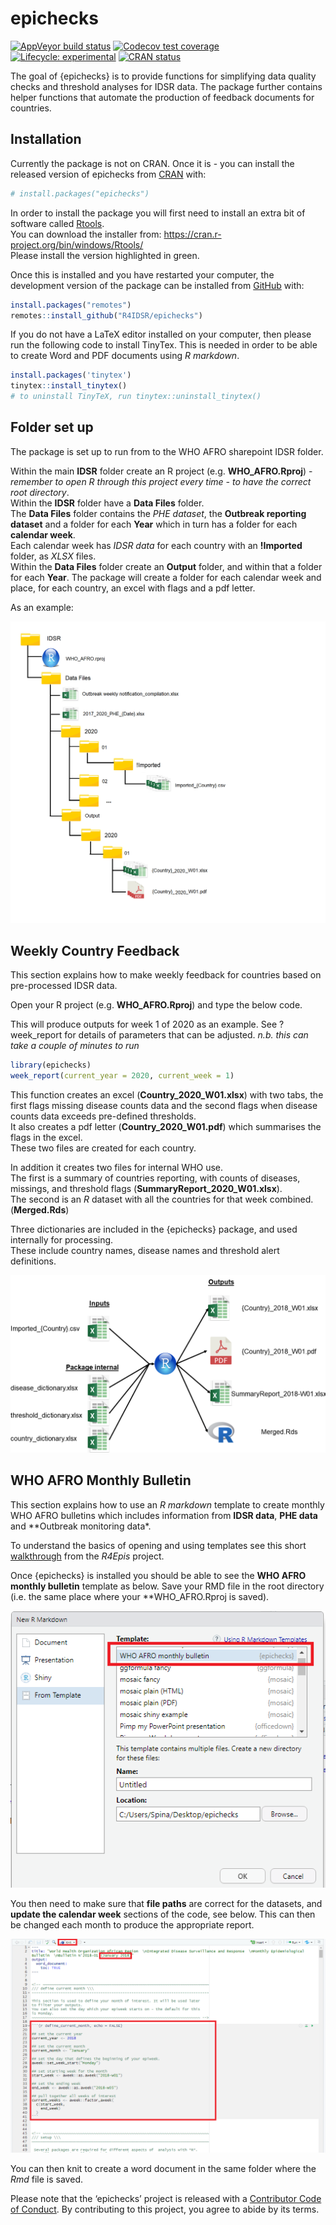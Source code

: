
<!-- README.md is generated from README.Rmd. Please edit that file -->

# epichecks

<!-- badges: start -->

[![AppVeyor build
status](https://ci.appveyor.com/api/projects/status/github/R4IDSR/epichecks?branch=master&svg=true)](https://ci.appveyor.com/project/R4IDSR/epichecks)
[![Codecov test
coverage](https://codecov.io/gh/R4IDSR/epichecks/branch/master/graph/badge.svg)](https://codecov.io/gh/R4IDSR/epichecks?branch=master)
[![Lifecycle:
experimental](https://img.shields.io/badge/lifecycle-experimental-orange.svg)](https://www.tidyverse.org/lifecycle/#experimental)
[![CRAN
status](https://www.r-pkg.org/badges/version/epichecks)](https://CRAN.R-project.org/package=epichecks)
<!-- badges: end -->

The goal of {epichecks} is to provide functions for simplifying data
quality checks and threshold analyses for IDSR data. The package further
contains helper functions that automate the production of feedback
documents for countries.

## Installation

Currently the package is not on CRAN. Once it is - you can install the
released version of epichecks from [CRAN](https://CRAN.R-project.org)
with:

``` r
# install.packages("epichecks")
```

In order to install the package you will first need to install an extra
bit of software called
[Rtools](https://cran.r-project.org/bin/windows/Rtools/).  
You can download the installer from:
<https://cran.r-project.org/bin/windows/Rtools/>  
Please install the version highlighted in green.

Once this is installed and you have restarted your computer, the
development version of the package can be installed from
[GitHub](https://github.com/) with:

``` r
install.packages("remotes")
remotes::install_github("R4IDSR/epichecks")
```

If you do not have a LaTeX editor installed on your computer, then
please run the following code to install TinyTex. This is needed in
order to be able to create Word and PDF documents using *R markdown*.

``` r
install.packages('tinytex')
tinytex::install_tinytex()
# to uninstall TinyTeX, run tinytex::uninstall_tinytex() 
```

## Folder set up

The package is set up to run from to the WHO AFRO sharepoint IDSR
folder.

Within the main **IDSR** folder create an R project
(e.g. **WHO\_AFRO.Rproj**) - *remember to open R through this project
every time - to have the correct root directory*.  
Within the **IDSR** folder have a **Data Files** folder.  
The **Data Files** folder contains the *PHE dataset*, the **Outbreak
reporting dataset** and a folder for each **Year** which in turn has a
folder for each **calendar week**.  
Each calendar week has *IDSR data* for each country with an
**!Imported** folder, as *XLSX* files.  
Within the **Data Files** folder create an **Output** folder, and within
that a folder for each **Year**. The package will create a folder for
each calendar week and place, for each country, an excel with flags and
a pdf letter.

As an example:

<img src="man/figures/folder_layout.png"/>

## Weekly Country Feedback

This section explains how to make weekly feedback for countries based on
pre-processed IDSR data.

Open your R project (e.g. **WHO\_AFRO.Rproj**) and type the below code.

This will produce outputs for week 1 of 2020 as an example. See
?week\_report for details of parameters that can be adjusted. *n.b. this
can take a couple of minutes to run*

``` r
library(epichecks)
week_report(current_year = 2020, current_week = 1)
```

This function creates an excel (**Country\_2020\_W01.xlsx**) with two
tabs, the first flags missing disease counts data and the second flags
when disease counts data exceeds pre-defined thresholds.  
It also creates a pdf letter (**Country\_2020\_W01.pdf**) which
summarises the flags in the excel.  
These two files are created for each country.

In addition it creates two files for internal WHO use.  
The first is a summary of countries reporting, with counts of diseases,
missings, and threshold flags (**SummaryReport\_2020\_W01.xlsx**).  
The second is an *R* dataset with all the countries for that week
combined. (**Merged.Rds**)

Three dictionaries are included in the {epichecks} package, and used
internally for processing.  
These include country names, disease names and threshold alert
definitions.

<img src="man/figures/weekly_flow.png"/>

## WHO AFRO Monthly Bulletin

This section explains how to use an *R markdown* template to create
monthly WHO AFRO bulletins which includes information from **IDSR
data**, **PHE data** and \*\*Outbreak monitoring data\*.

To understand the basics of opening and using templates see this short
[walkthrough](https://r4epis.netlify.com/outbreaks/#getting-started)
from the *R4Epis* project.

Once {epichecks} is installed you should be able to see the **WHO AFRO
monthly bulletin** template as below. Save your RMD file in the root
directory (i.e. the same place where your \*\*WHO\_AFRO.Rproj is saved).

<img src="man/figures/template.png"/>

You then need to make sure that **file paths** are correct for the
datasets, and **update the calendar week** sections of the code, see
below. This can then be changed each month to produce the appropriate
report.

<img src="man/figures/code_updates.png"/>

You can then knit to create a word document in the same folder where the
*Rmd* file is saved.

Please note that the ‘epichecks’ project is released with a [Contributor
Code of Conduct](.github/CODE_OF_CONDUCT.md). By contributing to this
project, you agree to abide by its terms.
